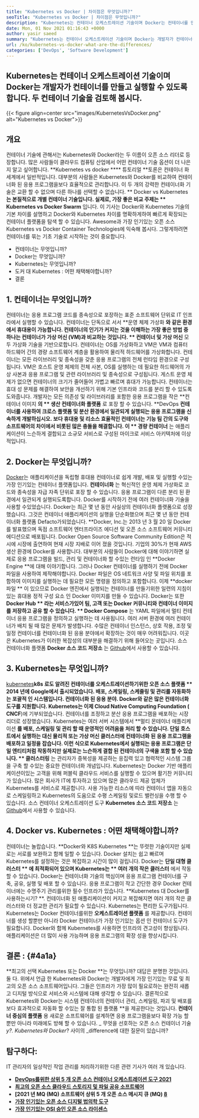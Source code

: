 ```yaml
---
title: "Kubernetes vs Docker | 차이점은 무엇입니까?" 
seoTitle: "Kubernetes vs Docker | 차이점은 무엇입니까?" 
description: "Kubernetes는 컨테이너 오케스트레이션 기술이며 Docker는 컨테이너를 만들고 실행하는 기술입니다. Kubernetes vs Docker를 검토합시다." 
date: Mon, 01 Nov 2021 01:16:43 +0000
author: yasir saeed
summary: "Kubernetes는 컨테이너 오케스트레이션 기술이며 Docker는 개발자가 컨테이너를 만들고 실행할 수 있도록합니다. 두 컨테이너 기술을 검토해 봅시다." 
url: /ko/kubernetes-vs-docker-what-are-the-differences/
categories: ['DevOps', 'Software Development']
---
```


## Kubernetes는 컨테이너 오케스트레이션 기술이며 Docker는 개발자가 컨테이너를 만들고 실행할 수 있도록합니다. 두 컨테이너 기술을 검토해 봅시다.

{{< figure align=center src="images/KubernetesVsDocker.png" alt="Kubernetes vs Docker">}}


##  **개요** 
컨테이너 기술에 관해서는 Kubernetes와 Docker라는 두 이름이 오픈 소스 리더로 등장합니다. 많은 사람들이 클라우드 컴퓨팅 산업에서 어떤 컨테이너 기술 옵션이 더 나은지 알고 싶어합니다. **Kubernetes vs docker  ****  튜토리얼  **토론은 컨테이너 화 세계에서 일반적입니다. 대부분의 사람들은 Kubernetes와 Docker를 비교하여 컨테이너화 된 응용 프로그램을보다 효율적으로 관리합니다. 이 두 개의 강력한 컨테이너화 기술은 교환 할 수 없으며 다른 하나를 선택할 수 없습니다. **  Docker vs Kubernetes **는 본질적으로 개별 컨테이너 기술입니다. 실제로, 가장 좋은 비교 주제는 ** Kubernetes vs Docker Swarm** 입니다.
이 기사는 Docker와 Kubernetes 기술의 기본 차이를 설명하고 Docker와 Kubernetes 차이를 명확하게하여 빠르게 확장되는 컨테이너 플랫폼을 탐색 할 수 있습니다. Awesome과 가장 인기있는 오픈 소스 Kubernetes vs Docker Container Technologies에 익숙해 봅시다. 그렇게하려면 컨테이너를 묶는 기초 기술로 시작하는 것이 중요합니다.
  * 컨테이너는 무엇입니까?
  * Docker는 무엇입니까?
  * Kubernetes는 무엇입니까?
  * 도커 대 Kubernetes : 어떤 채택해야합니까?
  * 결론

## 1.  **컨테이너는 무엇입니까?** 
컨테이너는 응용 프로그램 코드를 종속성으로 포장하는 표준 소프트웨어 단위로 IT 인프라에서 실행할 수 있습니다. 컨테이너는 단독으로 서서 **운영 체제 가상화 **와 같은 환경에서 휴대용이 가능합니다. 컨테이너의 인기가 커지는 것을 이해하는 가장 좋은 방법 중 하나는 컨테이너가 가상 머신 (VM)과 비교하는 것입니다. ** 컨테이너 및 가상 머신**  모두 가상화 기술을 기반으로합니다. 컨테이너는 OS를 가상화하고 VM은 VM과 컴퓨터 하드웨어 간의 경량 소프트웨어 계층을 활용하여 물리적 하드웨어를 가상화합니다.
컨테이너는 모든 라이브러리 및 종속성을 갖춘 응용 프로그램의 전체 런타임 환경으로 구성됩니다. VM은 호스트 운영 체제의 전체 사본, OS를 실행하는 데 필요한 하드웨어의 가상 사본과 응용 프로그램 및 관련 라이브러리 및 종속성으로 구성됩니다. 게스트 운영 체제가 없으면 컨테이너의 크기가 줄어들어 가볍고 빠르며 휴대가 가능합니다. 컨테이너는 휴대 성 문제를 해결하여 보안을 개선하기 위해 기본 인프라와 코드를 분리 할 수 ​​있도록 도와줍니다. 개발자는 모든 의존성 및 라이브러리를 포함한 응용 프로그램을 작은 **컨테이너 이미지 **의 ** 생산 컨테이너화 플랫폼** 로 포장 할 수 있습니다.
**DevOps **컨테이너를 사용하여 크로스 플랫폼 및 분산 환경에서 일관되게 실행되는 응용 프로그램을 신속하게 개발하십시오. 보다 휴대용 및 리소스 효율적인 컨테이너는 기능 팀 간의 도구와 소프트웨어의 차이에서 비롯된 많은 충돌을 해결합니다. 이 ** 경량 컨테이너** 는 애플리케이션이 느슨하게 결합되고 소규모 서비스로 구성된 마이크로 서비스 아키텍처에 이상적입니다.

## 2.  **Docker는 무엇입니까?** 
[Docker][1]는 애플리케이션을 독립형 휴대용 컨테이너로 쉽게 개발, 배포 및 실행할 수있는 가장 인기있는 컨테이너 플랫폼입니다.  **컨테이너화** 는 혁신적인 운영 체제 가상화로 코드와 종속성을 자급 자족 단위로 포장 할 수 있습니다. 응용 프로그램이 다른 분리 된 환경에서 일관되게 실행되도록합니다. Docker를 시작하기 전에 여러 컨테이너화 기술을 사용할 수있었습니다. Docker는 최근 몇 년 동안 사실상의 컨테이너화 플랫폼으로 성장했습니다. 그것은 컨테이너 애플리케이션의 실행을 단순화했으며 최근 몇 년 동안 컨테이너화 플랫폼 Defacto가되었습니다.
**Docker, Inc.는 2013 년 3 월 20 일 Docker를 발표했으며 독점 ​​소프트웨어 엔터프라이즈 에디션 및 오픈 소스 소프트웨어 커뮤니티 에디션으로 배포됩니다. Docker Open Source Software Community Edition은 적시에 시장에 출연하여 현재 시장 지배로 이어 졌을 것입니다. 기업의 30%가 현재 AWS 생산 환경에 Docker를 사용합니다.
대부분의 사람들이 Docker에 대해 이야기하면 실제로 응용 프로그램을 빌드, 관리 및 컨테이너화 할 수있는 런타임 인 ​​**Docker Engine **에 대해 이야기합니다. 그러나 Docker 컨테이너를 실행하기 전에 Docker 파일을 사용하여 제작해야합니다. Docker 파일은 OS 네트워크 사양 및 파일 위치를 포함하여 이미지를 실행하는 데 필요한 모든 명령을 정의하고 포함합니다. 이제  **docker 파일 ** 이 있으므로 Docker 엔진에서 실행되는 컨테이너를 만들기위한 일련의 지침이있는 휴대용 정적 구성 요소 인 Docker 이미지를 만들 수 있습니다. Docker는 또한  **Docker Hub ** 라는 서비스가있어 팀, 고객 또는 Docker 커뮤니티와 컨테이너 이미지를 저장하고 공유 할 수 있습니다. ** Docker Compose** 는 YAML 파일에서 멀티 컨테이너 응용 프로그램을 정의하고 실행하는 데 사용됩니다.
여러 서버 환경에 여러 컨테이너가 배치 될 때 많은 문제가 발생합니다. 수많은 컨테이너 인스턴스, 상호 작용, 조정 및 일정 컨테이너를 컨테이너화 된 응용 분야에서 확장하는 것이 매우 어려워집니다. 이곳은 Kubernetes가 이러한 복잡성의 대부분을 해결하기 위해 들어오는 곳입니다. 소스 컨테이너화 플랫폼  **Docker 소스 코드 저장소** 는 [Github][2]에서 사용할 수 있습니다.

## 3.  **Kubernetes는 무엇입니까?** 
[kubernetes][3]**k8s **로도 알려진 컨테이너를 오케스트레이션하기위한 오픈 소스 플랫폼 ** 2014 년에 Google에서 출시되었습니다. 배포, 스케일링, 스케줄링 및 관리를 자동화하는 포괄적 인 시스템입니다. 컨테이너화 된 응용 분야. Docker와 같은 많은 컨테이너화 도구를 지원합니다. Kubernetes는 이제 Cloud Native Computing Foundation (**  CNCF**)에 기부되었습니다. 컨테이너를 조정하고 분산 응용 프로그램을 배포하는 시장 리더로 성장했습니다.
Kubernetes는 여러 서버 시스템에서 **멀티 몬테이너 애플리케이션 **를 배포, 스케일링 및 관리 할 때 운영적인 어려움을 처리 할 수 ​​있습니다. 단일 호스트에서 실행하는 대신 물리적 또는 가상 머신 클러스터에 컨테이너화 된 응용 프로그램을 배포하고 일정을 잡습니다. 이런 식으로 Kubernetes에서 실행되는 응용 프로그램은 단일 엔티티처럼 작동하지만 실제로는 느슨하게 결합 된 컨테이너의 구색을 포함 할 수 있습니다. ** 클러스터링** 는 관리자가 중복성을 제공하는 응집력 있고 협력적인 시스템 그룹을 구축 할 수있는 중요한 컨테이너화 개념입니다.
Kubernetes는 Docker 기반 애플리케이션이있는 고객을 위해 퍼블릭 클라우드 서비스를 실행할 수 있으며 활기찬 커뮤니티가 있습니다. 많은 회사가 IT에 투자하고 있으며 많은 클라우드 제공 업체가 Kubernetes를 서비스로 제공합니다. 사용 가능한 리소스에 따라 컨테이너 앱을 자동으로 스케일링하고 Kubernetes의 도움으로 수평 스케일링 및로드 밸런싱을 수행 할 수 있습니다. 소스 컨테이너 오케스트레이션 도구  **Kubernetes 소스 코드 저장소** 는 [Github][4]에서 사용할 수 있습니다.

## 4. Docker vs. Kubernetes : 어떤 채택해야합니까?
컨테이너는 놀랍습니다. **Docker와 K8S Kubernetes **는 뚜렷한 기술이지만 실제로는 서로를 보완하고 함께 일할 수 있습니다. Docker 설치는 쉽고 빠르며 Kubernetes를 설정하는 것은 복잡하고 시간이 많이 걸립니다. Docker는  **단일 대형 클러스터 ** 에 최적화되어 있으며 Kubernetes는 ** 여러 개의 작은 클러스터** 에서 작동 할 수 있습니다. Docker는 컨테이너화 기술의 핵심이며 응용 프로그램 컨테이너를 구축, 공유, 실행 및 배포 할 수 있습니다. 응용 프로그램이 작고 간단한 경우 Docker 컨테이너에는 수명주기 관리를위한 필수 인프라가 있습니다.
**Kubernetes 대 Docker를 사용하는시기? **. 컨테이너화 된 애플리케이션이 커지고 복잡해지면 여러 개의 작은 클러스터와 더 정교한 관리가 필요할 수 있습니다. Kubernetes는 편리한 도구가됩니다. Kubernetes는 Docker 컨테이너를위한  **오케스트레이션 플랫폼** 를 제공합니다. 컨테이너를 생성 할뿐만 아니라 Docker 컨테이너가 가장 인기있는 옵션 인 컨테이너 도구가 필요합니다. Docker와 함께 Kubernetes를 사용하면 인프라의 견고성이 향상됩니다. 애플리케이션은 더 많이 사용 가능하며 응용 프로그램의 확장 성을 향상시킵니다.

##  **결론 :** {#4a1a}
**최고의 선택 Kubernetes 또는 Docker **는 무엇입니까? 대답은 분명한 것입니다. 둘 다. 위에서 언급 한 Kubernetes와 Docker는 개발자에게 가장 인기있는 무료 및 최고의 오픈 소스 소프트웨어입니다. 그들은 인프라가 가장 많이 필요로하는 완전히 새롭고 디지털 방식으로 서비스와 시스템에 대해 생각할 수 있습니다. 결론적으로 Kubernetes와 Docker는 시스템 컨테이너의 컨테이너 관리, 스케일링, 파괴 및 배포를보다 효과적으로 자동화 할 수있는 잘 통합 된 플랫폼 **을 제공한다는 것입니다.  **컨테이너 중심의 플랫폼**  용 새로운 소프트웨어를 설계하면 응용 프로그램을보다 확장 가능 할뿐만 아니라 미래에도 방해 할 수 있습니다.
_ 무엇을 선호하는 오픈 소스 컨테이너 기술 _y?. Kubernetes와 Docker_? 사이의 _difference에 대한 질문이 있습니까?

## 탐구하다:
IT 관리자의 일상적인 작업 관리를 처리하기위한 다른 관련 기사가 여러 개 있습니다.
  * **[DevOps를위한 상위 5 개 오픈 소스 컨테이너 오케스트레이션 도구 2021][6]**
  * **[최고의 오픈 소스 클라우드 스토리지 및 파일 공유 소프트웨어][7]**
  * **[2021 년 MQ (MQ) 소프트웨어 상위 5 개 오픈 소스 메시지 큐 (MQ) [8]**
  * **[가장 인기있는 오픈 소스 디지털 법의학 도구][9]**
  * **[가장 인기있는 OSI 승인 오픈 소스 라이센스][10]**

  
[1]: https://www.docker.com/
[2]: https://github.com/docker
[3]: https://kubernetes.io/
[4]: https://github.com/kubernetes/kubernetes
[5]: mailto:yasir.saeed@aspose.com
[6]: https://blog.containerize.com/devops/top-5-open-source-container-orchestration-tools-for-devops-in-2021/
[7]: https://products.containerize.com/backup-and-sync/
[8]: https://blog.containerize.com/message-queue-software/top-5-open-source-message-queue-software-in-2021/
[9]: https://blog.containerize.com/digital-forensic-tools/top-5-open-source-digital-forensic-tools-in-2021/
[10]: https://blog.containerize.com/licenses-standards/top-5-most-popular-osi-approved-open-source-licenses-of-2021/
